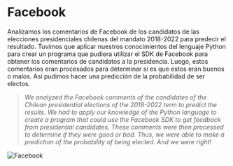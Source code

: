 # Facebook

Analizamos los comentarios de Facebook de los candidatos de las elecciones presidenciales chilenas del mandato 2018-2022 para predecir el resultado. Tuvimos que aplicar nuestros conocimientos del lenguaje Python para crear un programa que pudiera utilizar el SDK de Facebook para obtener los comentarios de candidatos a la presidencia. Luego, estos comentarios eran procesados para determinar si es que estos eran buenos o malos. Así pudimos hacer una predicción de la probabilidad de ser electos. 

> *We analyzed the Facebook comments of the candidates of the Chilean presidential elections of the 2018-2022 term to predict the results. We had to apply our knowledge of the Python language to create a program that could use the Facebook SDK to get feedback from presidential candidates. These comments were then processed to determine if they were good or bad. Thus, we were able to make a prediction of the probability of being elected. And we were right!*

![Facebook](https://user-images.githubusercontent.com/31099183/116833952-fe490680-ab89-11eb-94a2-394bb5457fba.png)
